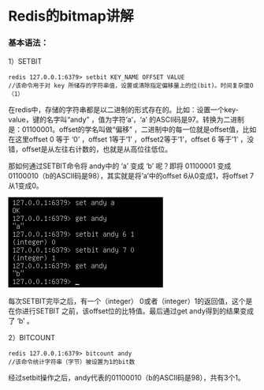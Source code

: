 # Redis的bitmap讲解

### 基本语法：

1）SETBIT

```
redis 127.0.0.1:6379> setbit KEY_NAME OFFSET VALUE 
//该命令用于对 key 所储存的字符串值，设置或清除指定偏移量上的位(bit)。时间复杂度O（1）
```

在redis中，存储的字符串都是以二进制的形式存在的。比如：设置一个key-value，键的名字叫“andy” ，值为字符’a’，‘a’ 的ASCII码是97。转换为二进制是：01100001。offset的学名叫做“偏移” ，二进制中的每一位就是offset值，比如在这里offset 0 等于 ‘0’ ，offset 1等于’1’ ，offset2等于’1’，offset 6 等于’1’ ，没错，offset是从左往右计数的，也就是从高位往低位。

那如何通过SETBIT命令将 andy中的 ‘a’ 变成 ‘b’ 呢？即将 01100001 变成 01100010（b的ASCII码是98），其实就是将’a’中的offset 6从0变成1，将offset 7从1变成0。

![](/assets/20180106165624903.png)

每次SETBIT完毕之后，有一个（integer） 0或者（integer）1的返回值，这个是在你进行SETBIT 之前，该offset位的比特值。最后通过get andy得到的结果变成了 ‘b’ 。

2）BITCOUNT

```
redis 127.0.0.1:6379> bitcount andy 
//该命令统计字符串（字节）被设置为1的bit数
```

经过setbit操作之后，andy代表的01100010（b的ASCII码是98），共有3个1。

